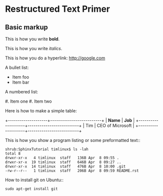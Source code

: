 Restructured Text Primer
========================

Basic markup
------------

This is how you write **bold**.

This is how you write *italics*.

This is how you do a hyperlink: http://google.com

A bullet list:

* Item foo
* Item bar

A numbered list:

#. Item one
#. Item two

Here is how to make a simple table:

+--------------------+--------------------------+
| **Name**           | **Job**                  |
+--------------------+--------------------------+
| Tim                | CEO of Microsoft         |
+--------------------+--------------------------+

This is how you show a program listing or some preformatted text::

    shrub:SphinxTutorial timlinux$ ls -lah
    total 8
    drwxr-xr-x   4 timlinux  staff   136B Apr  8 09:55 .
    drwxr-xr-x  19 timlinux  staff   646B Apr  8 09:27 ..
    drwxr-xr-x  14 timlinux  staff   476B Apr  8 10:00 .git
    -rw-r--r--   1 timlinux  staff   206B Apr  8 09:59 README.rst


How to install git on Ubuntu::

    sudo apt-get install git
